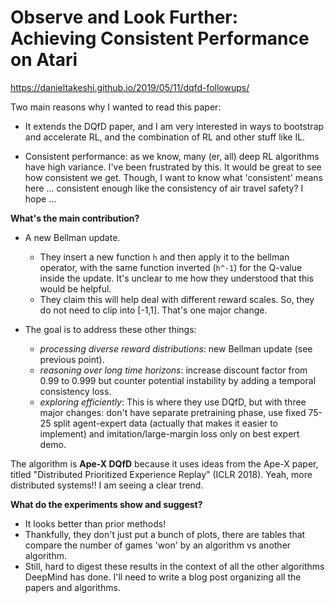# Observe and Look Further: Achieving Consistent Performance on Atari

https://danieltakeshi.github.io/2019/05/11/dqfd-followups/

Two main reasons why I wanted to read this paper:

- It extends the DQfD paper, and I am very interested in ways to bootstrap and
  accelerate RL, and the combination of RL and other stuff like IL.

- Consistent performance: as we know, many (er, all) deep RL algorithms have
  high variance.  I've been frustrated by this. It would be great to see how
  consistent we get. Though, I want to know what 'consistent' means here ...
  consistent enough like the consistency of air travel safety? I hope ...

**What's the main contribution?**

- A new Bellman update.

    - They insert a new function `h` and then apply it to the bellman operator,
      with the same function inverted (`h^-1`) for the Q-value inside the
      update. It's unclear to me how they understood that this would be helpful.
    - They claim this will help deal with different reward scales. So, they do
      not need to clip into [-1,1]. That's one major change.

- The goal is to address these other things:

    - *processing diverse reward distributions*: new Bellman update (see
      previous point).
    - *reasoning over long time horizons*: increase discount factor from 0.99 to
      0.999 but counter potential instability by adding a temporal consistency
      loss.
    - *exploring efficiently*: This is where they use DQfD, but with three major
      changes: don't have separate pretraining phase, use fixed 75-25 split
      agent-expert data (actually that makes it easier to implement) and
      imitation/large-margin loss only on best expert demo.
      
The algorithm is **Ape-X DQfD** because it uses ideas from the Ape-X paper,
titled "Distributed Prioritized Experience Replay" (ICLR 2018). Yeah, more
distributed systems!! I am seeing a clear trend.

**What do the experiments show and suggest?**

- It looks better than prior methods!
- Thankfully, they don't just put a bunch of plots, there are tables that
  compare the number of games 'won' by an algorithm vs another algorithm.
- Still, hard to digest these results in the context of all the other algorithms
  DeepMind has done. I'll need to write a blog post organizing all the papers
  and algorithms.
